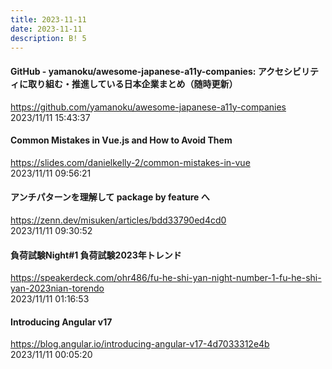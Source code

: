 ```yaml
---
title: 2023-11-11
date: 2023-11-11
description: B! 5
---
```


#### GitHub - yamanoku/awesome-japanese-a11y-companies: アクセシビリティに取り組む・推進している日本企業まとめ（随時更新）
https://github.com/yamanoku/awesome-japanese-a11y-companies<br>
2023/11/11 15:43:37<br>


#### Common Mistakes in Vue.js and How to Avoid Them
https://slides.com/danielkelly-2/common-mistakes-in-vue<br>
2023/11/11 09:56:21<br>


#### アンチパターンを理解して package by feature へ
https://zenn.dev/misuken/articles/bdd33790ed4cd0<br>
2023/11/11 09:30:52<br>


#### 負荷試験Night#1 負荷試験2023年トレンド
https://speakerdeck.com/ohr486/fu-he-shi-yan-night-number-1-fu-he-shi-yan-2023nian-torendo<br>
2023/11/11 01:16:53<br>


#### Introducing Angular v17
https://blog.angular.io/introducing-angular-v17-4d7033312e4b<br>
2023/11/11 00:05:20<br>


